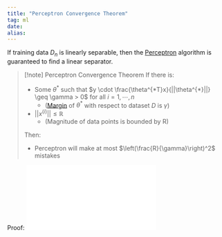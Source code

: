 ```yaml
---
title: "Perceptron Convergence Theorem"
tag: ml
date: 
alias:
---
```


If training data $D_n$ is linearly separable, then the [Perceptron](ML/Perceptron.md) algorithm is guaranteed to find a linear separator.

>[!note] Perceptron Convergence Theorem
>If there is:
>- Some $\theta^{*}$ such that $y \cdot \frac{\theta^{*T}x}{||\theta^{*}||} \geq \gamma > 0$ for all $i = 1, \cdots, n$
>	- ([Margin](ML/Margin.md) of $\theta^{*}$ with respect to dataset $D$ is $\gamma$)
>- $||x^{(i)}|| \leq \mathbb{R}$
>	- (Magnitude of data points is bounded by R)
>
>Then:
>- Perceptron will make at most $\left(\frac{R}{\gamma}\right)^2$ mistakes

Proof:
![Perception_Convergence_Proof](ML/attachments/Perception_Convergence_Proof.pdf)
